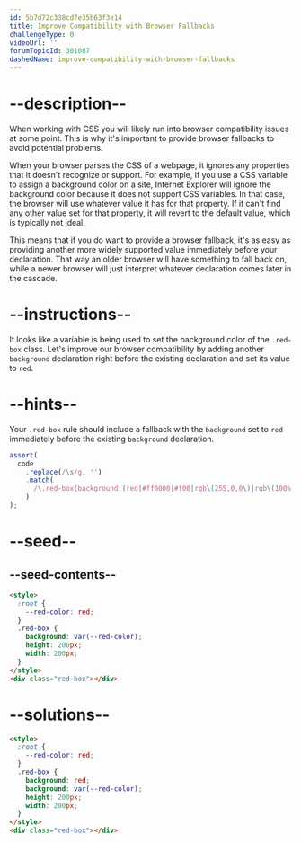 ```yaml
---
id: 5b7d72c338cd7e35b63f3e14
title: Improve Compatibility with Browser Fallbacks
challengeType: 0
videoUrl: ''
forumTopicId: 301087
dashedName: improve-compatibility-with-browser-fallbacks
---
```


# --description--

When working with CSS you will likely run into browser compatibility issues at some point. This is why it's important to provide browser fallbacks to avoid potential problems.

When your browser parses the CSS of a webpage, it ignores any properties that it doesn't recognize or support. For example, if you use a CSS variable to assign a background color on a site, Internet Explorer will ignore the background color because it does not support CSS variables. In that case, the browser will use whatever value it has for that property. If it can't find any other value set for that property, it will revert to the default value, which is typically not ideal.

This means that if you do want to provide a browser fallback, it's as easy as providing another more widely supported value immediately before your declaration. That way an older browser will have something to fall back on, while a newer browser will just interpret whatever declaration comes later in the cascade.

# --instructions--

It looks like a variable is being used to set the background color of the `.red-box` class. Let's improve our browser compatibility by adding another `background` declaration right before the existing declaration and set its value to `red`.

# --hints--

Your `.red-box` rule should include a fallback with the `background` set to `red` immediately before the existing `background` declaration.

```js
assert(
  code
    .replace(/\s/g, '')
    .match(
      /\.red-box{background:(red|#ff0000|#f00|rgb\(255,0,0\)|rgb\(100%,0%,0%\)|hsl\(0,100%,50%\));background:var\(--red-color\);height:200px;width:200px;}/gi
    )
);
```

# --seed--

## --seed-contents--

```html
<style>
  :root {
    --red-color: red;
  }
  .red-box {
    background: var(--red-color);
    height: 200px;
    width: 200px;
  }
</style>
<div class="red-box"></div>
```

# --solutions--

```html
<style>
  :root {
    --red-color: red;
  }
  .red-box {
    background: red;
    background: var(--red-color);
    height: 200px;
    width: 200px;
  }
</style>
<div class="red-box"></div>
```
